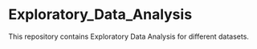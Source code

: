# Exploratory_Data_Analysis
This repository contains Exploratory Data Analysis for different datasets.

